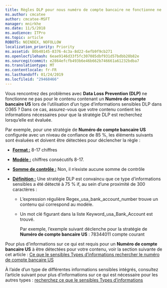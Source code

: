 ```yaml
---
title: Règles DLP pour nous numéro de compte bancaire ne fonctionne ne pas
ms.author: cmcatee
author: cmcatee-MSFT
manager: mnirkhe
ms.date: 11/5/2018
ms.audience: ITPro
ms.topic: article
ROBOTS: NOINDEX, NOFOLLOW
localization_priority: Priority
ms.assetid: 80b40145-8376-4c3a-8d22-6efb9f9cb271
ms.openlocfilehash: 6eae9146d33f5fc307085dbf931d57bdbb28b82e
ms.sourcegitcommit: e2864efcfb493b6e46b662b746661a61232bdba7
ms.translationtype: MT
ms.contentlocale: fr-FR
ms.lasthandoff: 01/24/2019
ms.locfileid: "29468466"
---
```

Vous rencontrez des problèmes avec **Data Loss Prevention (DLP)** ne fonctionne ne pas pour le contenu contenant un **Numéro de compte bancaire US** lors de l’utilisation d’un type d’informations sensibles DLP dans O365 ? Dans ce cas, assurez-vous que votre contenu contient les informations nécessaires pour que la stratégie DLP est recherchez lorsqu’elle est évaluée. 
  
Par exemple, pour une stratégie de **Numéro de compte bancaire US** configurée avec un niveau de confiance de 85 %, les éléments suivants sont évaluées et doivent être détectées pour déclencher la règle : 
  
- **[Format :](https://docs.microsoft.com/en-us/office365/securitycompliance/what-the-sensitive-information-types-look-for#format-77)** 8-17 chiffres 
    
- **[Modèle :](https://docs.microsoft.com/en-us/office365/securitycompliance/what-the-sensitive-information-types-look-for#pattern-77)** chiffres consécutifs 8-17. 
    
- **[Somme de contrôle :](https://docs.microsoft.com/en-us/office365/securitycompliance/what-the-sensitive-information-types-look-for#checksum-76)** Non, il n’existe aucune somme de contrôle 
    
- **[Définition :](https://docs.microsoft.com/en-us/office365/securitycompliance/what-the-sensitive-information-types-look-for)** Une stratégie DLP est convaincu que ce type d’informations sensibles a été détecté à 75 % if, au sein d’une proximité de 300 caractères : 
    
  - L’expression régulière Regex_usa_bank_account_number trouve un contenu qui correspond au modèle.
    
  - Un mot clé figurant dans la liste Keyword_usa_Bank_Account est trouvé.
    
    Par exemple, l’exemple suivant déclenche pour la stratégie de **Numéro de compte bancaire US** : 78344011 compte courant 
    
Pour plus d’informations sur ce qui est requis pour un **Numéro de compte bancaire US** à être détectées pour votre contenu, voir la section suivante de cet article : [Ce que le sensibles Types d’informations rechercher le numéro de compte bancaire US](https://docs.microsoft.com/en-us/office365/securitycompliance/what-the-sensitive-information-types-look-for#us-bank-account-number)
  
À l’aide d’un type de différentes informations sensibles intégrés, consultez l’article suivant pour plus d’informations sur ce qui est nécessaire pour les autres types : [recherchez ce que le sensibles Types d’informations](https://docs.microsoft.com/en-us/office365/securitycompliance/what-the-sensitive-information-types-look-for)
  

